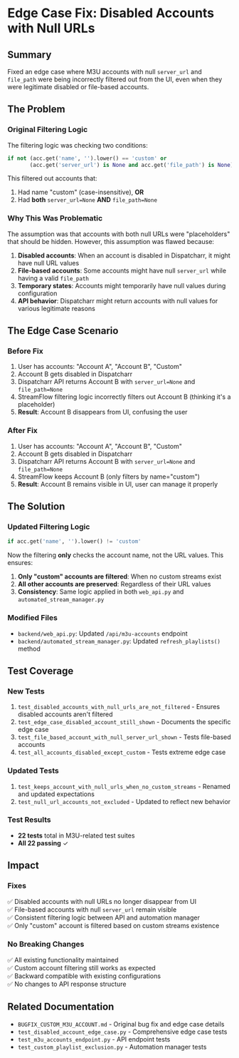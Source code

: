 # Edge Case Fix: Disabled Accounts with Null URLs

## Summary
Fixed an edge case where M3U accounts with null `server_url` and `file_path` were being incorrectly filtered out from the UI, even when they were legitimate disabled or file-based accounts.

## The Problem

### Original Filtering Logic
The filtering logic was checking two conditions:
```python
if not (acc.get('name', '').lower() == 'custom' or 
       (acc.get('server_url') is None and acc.get('file_path') is None))
```

This filtered out accounts that:
1. Had name "custom" (case-insensitive), **OR**
2. Had **both** `server_url=None` **AND** `file_path=None`

### Why This Was Problematic

The assumption was that accounts with both null URLs were "placeholders" that should be hidden. However, this assumption was flawed because:

1. **Disabled accounts**: When an account is disabled in Dispatcharr, it might have null URL values
2. **File-based accounts**: Some accounts might have null `server_url` while having a valid `file_path`
3. **Temporary states**: Accounts might temporarily have null values during configuration
4. **API behavior**: Dispatcharr might return accounts with null values for various legitimate reasons

## The Edge Case Scenario

### Before Fix
1. User has accounts: "Account A", "Account B", "Custom"
2. Account B gets disabled in Dispatcharr
3. Dispatcharr API returns Account B with `server_url=None` and `file_path=None`
4. StreamFlow filtering logic incorrectly filters out Account B (thinking it's a placeholder)
5. **Result**: Account B disappears from UI, confusing the user

### After Fix
1. User has accounts: "Account A", "Account B", "Custom"
2. Account B gets disabled in Dispatcharr
3. Dispatcharr API returns Account B with `server_url=None` and `file_path=None`
4. StreamFlow keeps Account B (only filters by name="custom")
5. **Result**: Account B remains visible in UI, user can manage it properly

## The Solution

### Updated Filtering Logic
```python
if acc.get('name', '').lower() != 'custom'
```

Now the filtering **only** checks the account name, not the URL values. This ensures:

1. **Only "custom" accounts are filtered**: When no custom streams exist
2. **All other accounts are preserved**: Regardless of their URL values
3. **Consistency**: Same logic applied in both `web_api.py` and `automated_stream_manager.py`

### Modified Files
- `backend/web_api.py`: Updated `/api/m3u-accounts` endpoint
- `backend/automated_stream_manager.py`: Updated `refresh_playlists()` method

## Test Coverage

### New Tests
1. `test_disabled_accounts_with_null_urls_are_not_filtered` - Ensures disabled accounts aren't filtered
2. `test_edge_case_disabled_account_still_shown` - Documents the specific edge case
3. `test_file_based_account_with_null_server_url_shown` - Tests file-based accounts
4. `test_all_accounts_disabled_except_custom` - Tests extreme edge case

### Updated Tests
1. `test_keeps_account_with_null_urls_when_no_custom_streams` - Renamed and updated expectations
2. `test_null_url_accounts_not_excluded` - Updated to reflect new behavior

### Test Results
- **22 tests** total in M3U-related test suites
- **All 22 passing** ✓

## Impact

### Fixes
✅ Disabled accounts with null URLs no longer disappear from UI  
✅ File-based accounts with null `server_url` remain visible  
✅ Consistent filtering logic between API and automation manager  
✅ Only "custom" account is filtered based on custom streams existence  

### No Breaking Changes
✅ All existing functionality maintained  
✅ Custom account filtering still works as expected  
✅ Backward compatible with existing configurations  
✅ No changes to API response structure  

## Related Documentation
- `BUGFIX_CUSTOM_M3U_ACCOUNT.md` - Original bug fix and edge case details
- `test_disabled_account_edge_case.py` - Comprehensive edge case tests
- `test_m3u_accounts_endpoint.py` - API endpoint tests
- `test_custom_playlist_exclusion.py` - Automation manager tests
